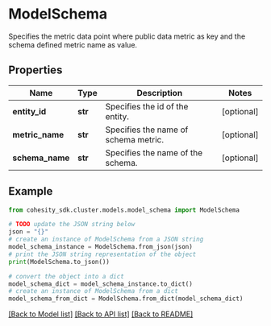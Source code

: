 # ModelSchema

Specifies the metric data point where public data metric as key and the schema defined metric name as value.

## Properties

Name | Type | Description | Notes
------------ | ------------- | ------------- | -------------
**entity_id** | **str** | Specifies the id of the entity. | [optional] 
**metric_name** | **str** | Specifies the name of schema metric. | [optional] 
**schema_name** | **str** | Specifies the name of the schema. | [optional] 

## Example

```python
from cohesity_sdk.cluster.models.model_schema import ModelSchema

# TODO update the JSON string below
json = "{}"
# create an instance of ModelSchema from a JSON string
model_schema_instance = ModelSchema.from_json(json)
# print the JSON string representation of the object
print(ModelSchema.to_json())

# convert the object into a dict
model_schema_dict = model_schema_instance.to_dict()
# create an instance of ModelSchema from a dict
model_schema_from_dict = ModelSchema.from_dict(model_schema_dict)
```
[[Back to Model list]](../README.md#documentation-for-models) [[Back to API list]](../README.md#documentation-for-api-endpoints) [[Back to README]](../README.md)


